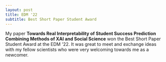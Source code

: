```yaml
---
layout: post
title: EDM '22
subtitle: Best Short Paper Student Award
---
```


My paper **Towards Real Interpretability of Student Success Prediction Combining Methods of XAI and Social Science** won the Best Short Paper Student Award at the EDM '22. It was great to meet and exchange ideas with my fellow scientists who were very welcoming towards me as a newcomer.
